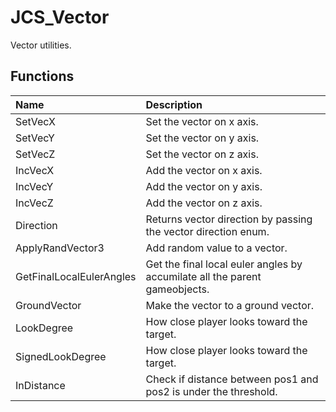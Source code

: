 # JCS_Vector

Vector utilities.

## Functions

| Name                     | Description                                                                |
|:-------------------------|:---------------------------------------------------------------------------|
| SetVecX                  | Set the vector on x axis.                                                  |
| SetVecY                  | Set the vector on y axis.                                                  |
| SetVecZ                  | Set the vector on z axis.                                                  |
| IncVecX                  | Add the vector on x axis.                                                  |
| IncVecY                  | Add the vector on y axis.                                                  |
| IncVecZ                  | Add the vector on z axis.                                                  |
| Direction                | Returns vector direction by passing the vector direction enum.             |
| ApplyRandVector3         | Add random value to a vector.                                              |
| GetFinalLocalEulerAngles | Get the final local euler angles by accumilate all the parent gameobjects. |
| GroundVector             | Make the vector to a ground vector.                                        |
| LookDegree               | How close player looks toward the target.                                  |
| SignedLookDegree         | How close player looks toward the target.                                  |
| InDistance               | Check if distance between pos1 and pos2 is under the threshold.            |
